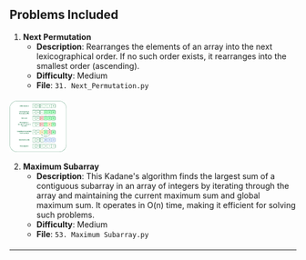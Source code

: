 

## Problems Included

1. **Next Permutation**
    - **Description**: Rearranges the elements of an array into the next lexicographical order. If no such order exists, it rearranges into the smallest order (ascending).
    - **Difficulty**: Medium
    - **File**: `31. Next_Permutation.py`
   ####
<img src="Images/Arrays_1.png" width="100" />
   
2. **Maximum Subarray**
   - **Description**: This Kadane's algorithm finds the largest sum of a contiguous subarray in an array of integers by iterating through the array and maintaining the current maximum sum and global maximum sum. It operates in O(n) time, making it efficient for solving such problems.
   - **Difficulty**: Medium
   - **File**: `53. Maximum Subarray.py`
   ####


---

